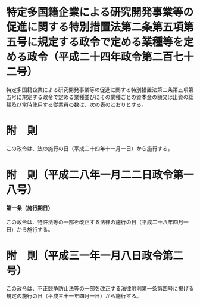 # 特定多国籍企業による研究開発事業等の促進に関する特別措置法第二条第五項第五号に規定する政令で定める業種等を定める政令（平成二十四年政令第二百七十二号）
特定多国籍企業による研究開発事業等の促進に関する特別措置法第二条第五項第五号に規定する政令で定める業種並びにその業種ごとの資本金の額又は出資の総額及び常時使用する従業員の数は、次の表のとおりとする。
# 附　則
この政令は、法の施行の日（平成二十四年十一月一日）から施行する。
# 附　則（平成二八年一月二二日政令第一八号）
#### 第一条（施行期日）
この政令は、特許法等の一部を改正する法律の施行の日（平成二十八年四月一日）から施行する。
# 附　則（平成三一年一月八日政令第二号）
この政令は、不正競争防止法等の一部を改正する法律附則第一条第四号に掲げる規定の施行の日（平成三十一年四月一日）から施行する。
